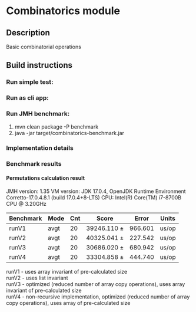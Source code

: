# Combinatorics module

## Description

Basic combinatorial operations

## Build instructions

### Run simple test:

### Run as cli app:

### Run JMH benchmark:

1. mvn clean package -P benchmark
2. java -jar target/combinatorics-benchmark.jar

### Implementation details

### Benchmark results

#### Permutations calculation result 

JMH version: 1.35 VM version: JDK 17.0.4, OpenJDK Runtime Environment Corretto-17.0.4.8.1 (build 17.0.4+8-LTS) CPU: Intel(R) Core(TM) i7-8700B CPU @ 3.20GHz

| Benchmark | Mode | Cnt | Score       | Error   | Units |
|-----------|------|-----|-------------|---------|-------|
| runV1     | avgt | 20  | 39246.110 ± | 966.601 | us/op |
| runV2     | avgt | 20  | 40325.041 ± | 227.542 | us/op |
| runV3     | avgt | 20  | 30686.020 ± | 680.942 | us/op |
| runV4     | avgt | 20  | 33304.858 ± | 444.740 | us/op |

runV1 - uses array invariant of pre-calculated size  
runV2 - uses list invariant  
runV3 - optimized (reduced number of array copy operations), uses array invariant of pre-calculated size  
runV4 - non-recursive implementation, optimized (reduced number of array copy operations), uses array of pre-calculated size  

